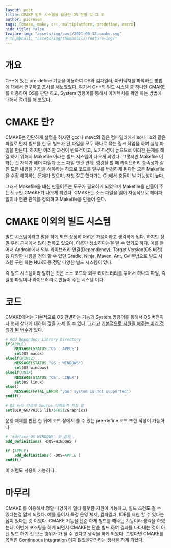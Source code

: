 ```yaml
---
layout: post
title: CMAKE 빌드 시스템을 활용한 OS 판별 및 그 외
author: piorosen
tags: [cmake, make, c++, multiplatform, predefine, macro]
hide_title: false
feature-img: "assets/img/post/2021-06-18-cmake.svg"
# thumbnail: "assets/img/thumbnails/feature-img/"
---
```


# 개요

C++에 있는 pre-define 기능을 이용하여 OS와 컴파일러, 아키텍처를 파악하는 방법에 대해서 연구하고 조사를 해보았었다.
여기서 C++의 빌드 시스템 중 하나인 CMAKE를 이용하여 OS를 판단 하고, System 명령어를 통해서 아키텍처를 확인 하는 방법에 대해서 정리를 해 보았다.

# CMAKE 란?

CMAKE는 간단하게 설명을 하자면 gcc나 msvc와 같은 컴파일러에게 so나 lib와 같은 파일로 먼저 빌드를 한 뒤 빌드가 된 파일을 모두 하나로 묶는 링크 작업을 하여 실행 파일을 만든다. 하지만 이러한 과정이 반복적이고, 노가다성이 높으므로 이러한 문제를 해결 하기 위해서 Makefile 이라는 빌드 시스템이 나오게 되었다. 그렇지만 Makefile 이라는 것 자체가 헤더 파일과 소스 파일 연관 관계, 링킹을 할 때 라이브러리 종속성과 같은 모든 내용을 기입을 해야하는 하므로 코드를 일부를 변경하게 된다면 모든 Makefile을 수정 해야하는 문제가 있으며, 자칫 잘못 했다가는 Git에서 충돌이 날 가능성이 높다.

그래서 Makefile을 대신 만들어주는 도구가 필요하게 되었으며 Makefile을 만들어 주는 도구인 CMAKE가 나오게 되었다. CMAKE는 소스 파일을 읽어 자동적으로 헤더파일이나 연관 관계를 정의하고 Makefile을 만들어 준다.

# CMAKE 이외의 빌드 시스템

빌드 시스템이라고 말을 하게 되면 상당히 어려운 개념이라고 생각하게 된다. 하지만 정말 우리 근처에서 많이 접하고 있으며, 이름만 생소하다는걸 알 수 있기도 하다.
예를 들어서 Android에서 외부 라이브러리 연결(Dependency), Target Version(OS 버전) 등 다양한 내용을 정의 할 수 있던 Gradle, Ninja, Maven, Ant, C# 문법으로 빌드 시스템 구현 하는 NUKE 등 정말 다양한 빌드 시스템이 있다. 

즉 빌드 시스템이라 말하는 것은 소스 코드와 외부 라이브러리를 묶어서 하나의 파일, 즉 실행 파일이나 라이브러리로 만들어 주는 시스템 이다.

# 코드

CMAKE에서는 기본적으로 OS 판별하는 기능과 System 명령어를 통해서 OS 버전이나 현재 상태에 대하여 값을 가져 올 수 있다.
그리고 [기본적으로 지원을 해주는 미리 정의가 된 변수](https://cmake.org/cmake/help/latest/manual/cmake-variables.7.html#id4)가 있다.

```cmake
# Add Dependecy Library Directory
if(APPLE)
	MESSAGE(STATUS "OS : APPLE")
	set(OS macos)
elseif(WIN32)
	MESSAGE(STATUS "OS : WINDOWS")
	set(OS windows)
elseif(UNIX)
	MESSAGE(STATUS "OS : LINUX")
	set(OS linux)
else()
	MESSAGE(FATAL_ERROR "your system is not supported")
endif()

# OS 마다 다르게 Source 디렉토리 지정 함
set(DIR_GRAPHICS lib/${OS}/Graphics)
```

운영 체제를 판단 한 뒤에 코드 상에서 쓸 수 있는 pre-define 코드 또한 작성이 가능하다

```cmake
# '#define OS WINDOWS' 와 같음
add_definitions( -DOS=WINDOWS )

if (APPLE)
    add_definitions( -DOS=APPLE )
endif()
```

이 처럼도 사용이 가능하다.

# 마무리

CMAKE 를 이용해서 정말 다양하게 멀티 플랫폼 지원이 가능하고, 빌드 조건도 걸 수 있다는걸 알게 되었다. 예를 들어서 특정 운영 체제, 컴파일러, IDE를 제한 할 수 있다는 점이 있다는 것 이였다. CMAKE 기능을 단순 하게 빌드를 해주는 기능이라 생각을 하였는데. 이번에 포스팅을 하게 되면서 CMAKE는 단순 빌드 하여 결과를 나타내는 것이 아닌 빌드 하기 전 모든 행위가 가 될 수 있다고 생각을 하게 되었다. 그렇다면 CMAKE를 목적은 Continuous Integration 이지 않았을까? 라는 생각을 하게 되었다.